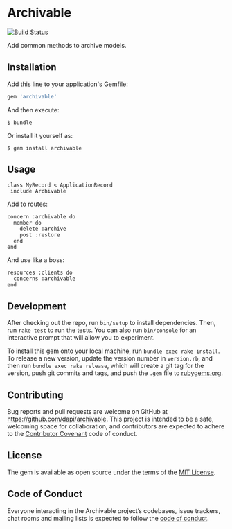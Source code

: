 # Archivable

[![Build Status](https://travis-ci.org/BrandyMint/archivable.svg)](https://travis-ci.org/search/archivable)

Add common methods to archive models.

## Installation

Add this line to your application's Gemfile:

```ruby
gem 'archivable'
```

And then execute:

    $ bundle

Or install it yourself as:

    $ gem install archivable

## Usage

```
class MyRecord < ApplicationRecord
 include Archivable
```

Add to routes:

```
concern :archivable do
  member do
    delete :archive
    post :restore
  end
end
```

And use like a boss:

```
resources :clients do
  concerns :archivable
end
```

## Development

After checking out the repo, run `bin/setup` to install dependencies. Then, run `rake test` to run the tests. You can also run `bin/console` for an interactive prompt that will allow you to experiment.

To install this gem onto your local machine, run `bundle exec rake install`. To release a new version, update the version number in `version.rb`, and then run `bundle exec rake release`, which will create a git tag for the version, push git commits and tags, and push the `.gem` file to [rubygems.org](https://rubygems.org).

## Contributing

Bug reports and pull requests are welcome on GitHub at https://github.com/dapi/archivable. This project is intended to be a safe, welcoming space for collaboration, and contributors are expected to adhere to the [Contributor Covenant](http://contributor-covenant.org) code of conduct.

## License

The gem is available as open source under the terms of the [MIT License](https://opensource.org/licenses/MIT).

## Code of Conduct

Everyone interacting in the Archivable project’s codebases, issue trackers, chat rooms and mailing lists is expected to follow the [code of conduct](https://github.com/dapi/archivable/blob/master/CODE_OF_CONDUCT.md).
